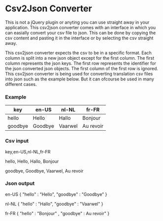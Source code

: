 Csv2Json Converter
==================

This is not a jQuery plugin or anyting you can use straight away in your application. This csv2json converter comes with an interface in which you can easially convert your csv file to json. This can be done by copying the csv content and pasting it in the interface or by selecting the csv straight away.

This csv2json converter expects the csv to be in a specific format. Each column is split into a new json object except for the first column. The first column represents the json keys. The first row represents the identifier for the json converted json objects. The first column of the first row is ignored. This csv2json converter is being used for converting translation csv files into json such as the example below. But it can ofcourse be used in many different cases.

### Example

| key     | en-US   | nl-NL   | fr-FR     |
|---------|---------|---------|-----------|
| hello   | Hello   | Hallo   | Bonjour   |
| goodbye | Goodbye | Vaarwel | Au revoir |

### Csv input

key,en-US,nl-NL,fr-FR

hello, Hello, Hallo, Bonjour

goodbye, Goodbye, Vaarwel, Au revoir

### Json output

en-US { "hello" : "Hello", "goodbye" : "Goodbye" }

nl-NL { "hello" : "Hallo", "goodbye" : "Vaarwel" }

fr-FR { "hello" : "Bonjour" , "goodbye" : Au revoir" }
